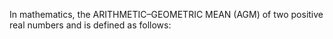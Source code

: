 In mathematics, the ARITHMETIC–GEOMETRIC MEAN (AGM) of two positive real numbers and is defined as follows:

